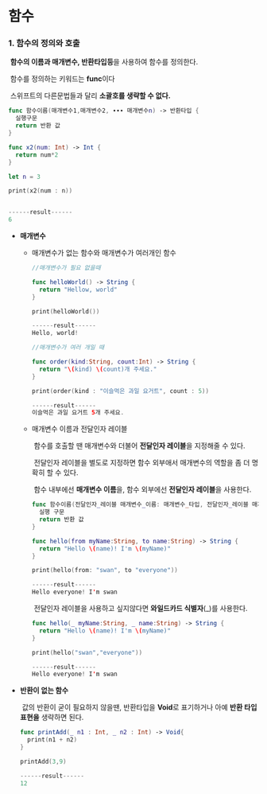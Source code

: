 # 함수

### 1. 함수의 정의와 호출

​		**함수의 이름과 매개변수, 반환타입등**을 사용하여 함수를 정의한다.

​		함수를 정의하는 키워드는 **func**이다 

​		스위프트의 다른문법들과 달리 **소괄호를 생략할 수 없다.**

```swift
func 함수이름(매개변수1,매개변수2, ∙∙∙ 매개변수n) -> 반환타입 {
  실행구문
  return 반환 값
}
```

```swift
func x2(num: Int) -> Int {
  return num*2
}

let n = 3

print(x2(num : n))


------result------
6
```

* **매개변수**

  * 매개변수가 없는 함수와 매개변수가 여러개인 함수

    ```swift
    //매개변수가 필요 없을때
    
    func helloWorld() -> String {
      return "Hellow, world"
    }
    
    print(helloWorld())
    
    ------result------
    Hello, world!
    ```

    ```swift
    //매개변수가 여러 개일 때
    
    func order(kind:String, count:Int) -> String {
      return "\(kind) \(count)개 주세요."
    }
    
    print(order(kind : "이슬먹은 과일 요거트", count : 5))
    
    ------result------
    이슬먹은 과일 요거트 5개 주세요.
    
    ```

  * 매개변수 이름과 전달인자 레이블

    ​	함수를 호출할 땐 매개변수와 더불어 **전달인자 레이블**을 지정해줄 수 있다.

    ​	전달인자 레이블을 별도로 지정하면 함수 외부애서 매개변수의 역할을 좀 더 명확히 할 수 있다.

    ​	함수 내부에선 **매개변수 이름**을, 함수 외부에선 **전달인자 레이블**을 사용한다.

    ```swift
    func 함수이름(전달인자_레이블 매개변수_이름: 매개변수_타입, 전달인자_레이블 매개변수_이름: 매개변수_타입) -> 반환타입{
      실행 구문
      return 반환 값
    }
    ```

    ```swift
    func hello(from myName:String, to name:String) -> String {
      return "Hello \(name)! I'm \(myName)"
    }
    
    print(hello(from: "swan", to "everyone"))
    
    ------result------
    Hello everyone! I'm swan
    ```

    ​	전달인자 레이블을 사용하고 싶지않다면 **와일드카드 식별자**(_)를 사용한다.

    ```swift
    func hello(_ myName:String, _ name:String) -> String {
      return "Hello \(name)! I'm \(myName)"
    }
    
    print(hello("swan","everyone"))
    
    ------result------
    Hello everyone! I'm swan
    ```

* **반환이 없는 함수**

  ​	값의 반환이 굳이 필요하지 않을땐, 반환타입을 **Void**로 표기하거나 아예 **반환 타입 표현을** 생략하면 된다.

  ```swift
  func printAdd(_ n1 : Int, _ n2 : Int) -> Void{
    print(n1 + n2)
  }
  
  printAdd(3,9)
  
  ------result------
  12
  ```

  

